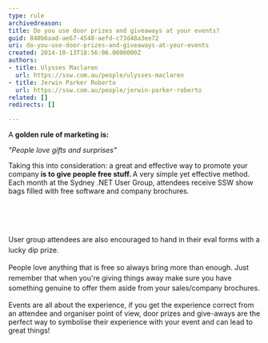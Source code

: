 ```yaml
---
type: rule
archivedreason: 
title: Do you use door prizes and giveaways at your events?
guid: 840b6aad-ae67-4548-aefd-c73d48a3ee72
uri: do-you-use-door-prizes-and-giveaways-at-your-events
created: 2014-10-13T18:56:06.0000000Z
authors:
- title: Ulysses Maclaren
  url: https://ssw.com.au/people/ulysses-maclaren
- title: Jerwin Parker Roberto
  url: https://ssw.com.au/people/jerwin-parker-roberto
related: []
redirects: []

---
```



<p>A <strong>golden rule of marketing is&#58;</strong><br></p><p class="ssw15-rteElement-GreyBox">
   <em>&quot;People love gifts and surprises&quot;</em></p>
<p>Taking this into consideration&#58; a great and effective way to promote your company<strong> is to give people free stuff. </strong>A very simple yet effective method. Each month at the Sydney .NET User Group, attendees receive SSW show bags filled with free software and company brochures.&#160;<br><br></p>
<br><excerpt class='endintro'></excerpt><br>
<p><span style="line-height&#58;20.8px;">User group attendees are also encouraged to hand in their eval forms with a lucky dip prize.&#160;</span></p><p><span style="line-height&#58;20.8px;">People love anything that is free so always bring more than enough. Just remember that when you're giving things away make sure you have something genuine to offer them aside from your sales/company brochures.​</span>​​</p><p>Events are all about the experience, if you get the experience correct from an attendee and organiser point of view, door prizes and give-aways are the perfect way to symbolise their experience with your event and can lead to great things!&#160;<br><br></p>


